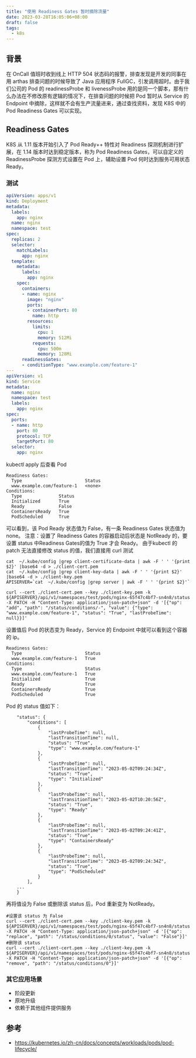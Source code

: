 ```yaml
---
title: "使用 Readiness Gates 暂时摘除流量"
date: 2023-03-28T16:05:06+08:00
draft: false
tags:
  - k8s
---
```

## 背景

在 OnCall 值班时收到线上 HTTP 504 状态码的报警，排查发现是开发的同事在用 arthas 排查问题的时候导致了 Java 应用程序 FullGC，引发调用超时。由于我们公司的 Pod 的 readinessProbe 和 livenessProbe 用的是同一个脚本，那有什么办法在不修改原有逻辑的情况下，在排查问题的时候把 Pod 暂时从 Service 的 Endpoint 中摘除，这样就不会有生产流量进来，通过查找资料，发现 K8S 中的 Pod Readiness Gates 可以实现。

## Readiness Gates

K8S 从 1.11 版本开始引入了 Pod Ready++ 特性对 Readiness 探测机制进行扩展，在 1.14 版本时达到稳定版本，称为 Pod Readiness Gates，可以自定义的 ReadinessProbe 探测方式设置在 Pod 上，辅助设置 Pod 何时达到服务可用状态 Ready。

### 测试

```yaml
apiVersion: apps/v1
kind: Deployment
metadata:
  labels:
    app: nginx
  name: nginx
  namespace: test
spec:
  replicas: 2
  selector:
    matchLabels:
      app: nginx
  template:
    metadata:
      labels:
        app: nginx
    spec:
      containers:
      - name: nginx
        image: "nginx"
        ports:
        - containerPort: 80
          name: http
        resources:
          limits:
            cpu: 1
            memory: 512Mi
          requests:
            cpu: 500m
            memory: 128Mi
      readinessGates:
      - conditionType: "www.example.com/feature-1"
---
apiVersion: v1
kind: Service
metadata:
  name: nginx
  namespace: test
  labels:
    app: nginx
spec:
  ports:
  - name: http
    port: 80
    protocol: TCP
    targetPort: 80
  selector:
    app: nginx
```

kubectl apply 后查看 Pod

```
Readiness Gates:
  Type                        Status
  www.example.com/feature-1   <none>
Conditions:
  Type              Status
  Initialized       True
  Ready             False
  ContainersReady   True
  PodScheduled      True
```

可以看到，该 Pod Ready  状态值为 False，有一条 Readiness Gates 状态值为 none。
注意：设置了 Readiness Gates 的容器启动后状态是 NotReady 的，要设置 status 中Readiness Gates的值为 True 才会 Ready。
由于kubectl 的 patch 无法直接修改 status 的值，我们直接用 curl 测试
```shell
cat  ~/.kube/config |grep client-certificate-data | awk -F ' ' '{print $2}' |base64 -d > ./client-cert.pem
cat  ~/.kube/config |grep client-key-data | awk -F ' ' '{print $2}' |base64 -d > ./client-key.pem
APISERVER=`cat  ~/.kube/config |grep server | awk -F ' ' '{print $2}'`

curl --cert ./client-cert.pem --key ./client-key.pem -k ${APISERVER}/api/v1/namespaces/test/pods/nginx-65f47c4bf7-sn4n8/status -X PATCH -H "Content-Type: application/json-patch+json" -d '[{"op": "add", "path": "/status/conditions/-", "value": {"type": "www.example.com/feature-1", "status": "True", "lastProbeTime": null}}]'
```

设置值后 Pod 的状态变为 Ready，Service 的 Endpoint 中就可以看到这个容器的 ip。

```
Readiness Gates:
  Type                        Status
  www.example.com/feature-1   True
Conditions:
  Type                        Status
  www.example.com/feature-1   True
  Initialized                 True
  Ready                       True
  ContainersReady             True
  PodScheduled                True
```

Pod 的 status 值如下：

```
    "status": {
        "conditions": [
            {
                "lastProbeTime": null,
                "lastTransitionTime": null,
                "status": "True",
                "type": "www.example.com/feature-1"
            },
            {
                "lastProbeTime": null,
                "lastTransitionTime": "2023-05-02T09:24:34Z",
                "status": "True",
                "type": "Initialized"
            },
            {
                "lastProbeTime": null,
                "lastTransitionTime": "2023-05-02T10:20:56Z",
                "status": "True",
                "type": "Ready"
            },
            {
                "lastProbeTime": null,
                "lastTransitionTime": "2023-05-02T09:24:41Z",
                "status": "True",
                "type": "ContainersReady"
            },
            {
                "lastProbeTime": null,
                "lastTransitionTime": "2023-05-02T09:24:34Z",
                "status": "True",
                "type": "PodScheduled"
            }
        ],
    ...
    }
```

再将值设为 False 或删除该 status 后，Pod 重新变为 NotReady。

```shell
#设置该 status 为 False
curl --cert ./client-cert.pem --key ./client-key.pem -k ${APISERVER}/api/v1/namespaces/test/pods/nginx-65f47c4bf7-sn4n8/status -X PATCH -H "Content-Type: application/json-patch+json" -d '[{"op": "replace", "path": "/status/conditions/0/status", "value": "False"}]'
#删除该 status
curl --cert ./client-cert.pem --key ./client-key.pem -k ${APISERVER}/api/v1/namespaces/test/pods/nginx-65f47c4bf7-sn4n8/status -X PATCH -H "Content-Type: application/json-patch+json" -d '[{"op": "remove", "path": "/status/conditions/0"}]'
```

### 其它应用场景
- 阶段更新
- 原地升级
- 依赖于其他组件提供服务

## 参考
- https://kubernetes.io/zh-cn/docs/concepts/workloads/pods/pod-lifecycle/